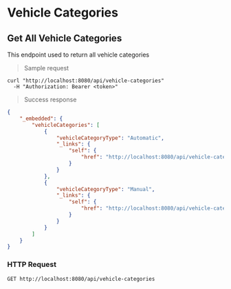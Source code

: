 # Vehicle Categories
## Get All Vehicle Categories

This endpoint used to return all vehicle categories

> Sample request

```shell
curl "http://localhost:8080/api/vehicle-categories"
  -H "Authorization: Bearer <token>"
```

> Success response

```json
{
    "_embedded": {
        "vehicleCategories": [
            {
                "vehicleCategoryType": "Automatic",
                "_links": {
                    "self": {
                        "href": "http://localhost:8080/api/vehicle-categories/1"
                    }
                }
            },
            {
                "vehicleCategoryType": "Manual",
                "_links": {
                    "self": {
                        "href": "http://localhost:8080/api/vehicle-categories/2"
                    }
                }
            }
        ]
    }
}
```

### HTTP Request 

`GET http://localhost:8080/api/vehicle-categories`